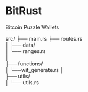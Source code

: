 # BitRust
Bitcoin Puzzle Wallets



src/
├── main.rs 
├── routes.rs    
│
├── data/                
│   └── ranges.rs    
│      
├── functions/            
│   └──wif_generate.rs
│   
├── utils/                
│   └── utils.rs